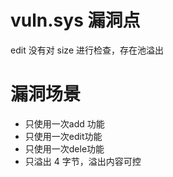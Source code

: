 # vuln.sys 漏洞点 
edit 没有对 size 进行检查，存在池溢出 
# 漏洞场景 
- 只使用一次add 功能
- 只使用一次edit功能
- 只使用一次dele功能
- 只溢出 4 字节，溢出内容可控
